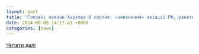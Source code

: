 ```yaml
---
layout: post
title: "Головні новини Харкова 8 серпня: «зникнення» авіації РФ, ракетний удар"
date: 2024-08-08 14:17:41 +0000
categories: [news]
---
```


[Читати далі](https://www.objectiv.tv/uk/objectively/2024/08/08/golovni-novini-harkova-8-serpnya-yak-minula-nich/)
